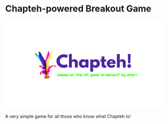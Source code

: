 # Chapteh-powered Breakout Game

![](chapteh_poster.png)

A very simple game for all those who know what Chapteh is!
